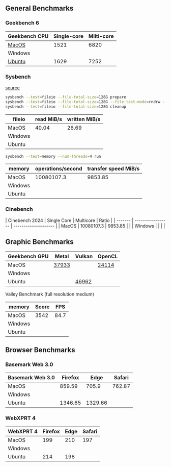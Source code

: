 ## General Benchmarks

### Geekbench 6

| Geekbench CPU                                          | Single-core | Milti-core |
| ------------------------------------------------------ | ----------- | ---------- |
| [MacOS](https://browser.geekbench.com/v6/cpu/9332803)  | 1521        | 6820       |
| Windows                                                |             |            |
| [Ubuntu](https://browser.geekbench.com/v6/cpu/9340751) | 1629        | 7252       |

### Sysbench
[source](https://wiki.gentoo.org/wiki/Sysbench)

```bash
sysbench --test=fileio --file-total-size=128G prepare
sysbench --test=fileio --file-total-size=128G --file-test-mode=rndrw --max-time=300 --max-requests=0 run
sysbench --test=fileio --file-total-size=128G cleanup 
```

| fileio      | read MiB/s | written MiB/s | 
| ----------- | ------- | ------- |
| MacOS       | 40.04   | 26.69   |
| Windows     |         |         |
| Ubuntu      |  |  |    

```bash
sysbench --test=memory --num-threads=4 run
```

| memory  | operations/second | transfer speed MiB/s | 
| ------- | ----------------- | -------------------- | 
| MacOS   | 10080107.3        | 9853.85              |
| Windows |         |         |
| Ubuntu  | |  |

### Cinebench
| Cinebench 2024  | Single Core | Multicore | Ratio |
| ------- | ----------------- | -------------------- | 
| MacOS   | 10080107.3        | 9853.85              |     |
| Windows |         |         |     |

## Graphic Benchmarks

| Geekbench GPU | Metal      | Vulkan     | OpenCL     | 
| ------------- | ---------- | ---------- | --------------------------------------------------------- |
| MacOS         | [37933](https://browser.geekbench.com/v6/compute/3289995) |            | [24114](https://browser.geekbench.com/v6/compute/3289934) |
| Windows       |            |            |            |
| Ubuntu        |            | [46962](https://browser.geekbench.com/v6/compute/3292510) |            |

Valley Benchmark (full resolution medium)

| memory  | Score | FPS | 
| ------- | ---- | ----- | 
| MacOS   | 3542 | 84.7  |
| Windows |         |         |
| Ubuntu  | |  |


## Browser Benchmarks 

### Basemark Web 3.0

| Basemark Web 3.0 | Firefox | Edge    | Safari   |
| ---------------- | ------- | ------- | -------- |
| MacOS            | 859.59  | 705.9   | 762.87   |
| Windows          |         |         |          |
| Ubuntu           | 1346.65 | 1329.66 |          |

### WebXPRT 4

| WebXPRT 4        | Firefox | Edge    | Safari   |
| ---------------- | ------- | ------- | -------- |
| MacOS            | 199     | 210     | 197      |
| Windows          |         |         |          |
| Ubuntu           | 214     | 198     |          |
